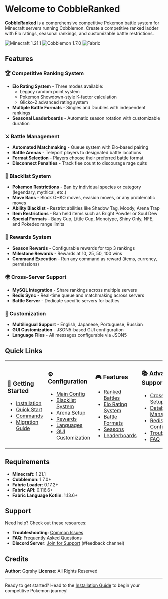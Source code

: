 # Welcome to CobbleRanked

**CobbleRanked** is a comprehensive competitive Pokemon battle system for Minecraft servers running Cobblemon. Create a competitive ranked ladder with Elo ratings, seasonal rankings, and customizable battle restrictions.

<img src="https://img.shields.io/badge/Minecraft-1.21.1-green" alt="Minecraft 1.21.1">
<img src="https://img.shields.io/badge/Cobblemon-1.7.0-blue" alt="Cobblemon 1.7.0">
<img src="https://img.shields.io/badge/Fabric-0.17.2-orange" alt="Fabric">

## Features

### 🏆 Competitive Ranking System
- **Elo Rating System** - Three modes available:
  - Legacy random point system
  - Pokemon Showdown-style K-factor calculation
  - Glicko-2 advanced rating system
- **Multiple Battle Formats** - Singles and Doubles with independent rankings
- **Seasonal Leaderboards** - Automatic season rotation with customizable duration

### ⚔️ Battle Management
- **Automated Matchmaking** - Queue system with Elo-based pairing
- **Battle Arenas** - Teleport players to designated battle locations
- **Format Selection** - Players choose their preferred battle format
- **Disconnect Penalties** - Track flee count to discourage rage quits

### 🚫 Blacklist System
- **Pokemon Restrictions** - Ban by individual species or category (legendary, mythical, etc.)
- **Move Bans** - Block OHKO moves, evasion moves, or any problematic moves
- **Ability Blacklist** - Restrict abilities like Shadow Tag, Moody, Arena Trap
- **Item Restrictions** - Ban held items such as Bright Powder or Soul Dew
- **Special Formats** - Baby Cup, Little Cup, Monotype, Shiny Only, NFE, and Pokedex range limits

### 🎁 Rewards System
- **Season Rewards** - Configurable rewards for top 3 rankings
- **Milestone Rewards** - Rewards at 10, 25, 50, 100 wins
- **Command Execution** - Run any command as reward (items, currency, permissions)

### 🌍 Cross-Server Support
- **MySQL Integration** - Share rankings across multiple servers
- **Redis Sync** - Real-time queue and matchmaking across servers
- **Battle Server** - Dedicate specific servers for battles

### 🎨 Customization
- **Multilingual Support** - English, Japanese, Portuguese, Russian
- **GUI Customization** - JSON5-based GUI configuration
- **Language Files** - All messages configurable via JSON5

## Quick Links

<table>
<tr>
<td width="25%">

### 🚀 Getting Started
- [Installation](getting-started/installation.md)
- [Quick Start](getting-started/quick-start.md)
- [Commands](getting-started/commands.md)
- [Migration Guide](getting-started/migration.md)

</td>
<td width="25%">

### ⚙️ Configuration
- [Main Config](configuration/config.md)
- [Blacklist System](configuration/blacklist.md)
- [Arena Setup](configuration/arenas.md)
- [Rewards](configuration/rewards.md)
- [Languages](configuration/languages.md)
- [GUI Customization](configuration/gui.md)

</td>
<td width="25%">

### 🎮 Features
- [Ranked Battles](features/ranked-battles.md)
- [Elo Rating System](features/elo-system.md)
- [Battle Formats](features/battle-formats.md)
- [Seasons](features/seasons.md)
- [Leaderboards](features/leaderboards.md)

</td>
<td width="25%">

### 📚 Advanced & Support
- [Cross-Server Setup](advanced/cross-server.md)
- [Database Management](advanced/database.md)
- [Redis Configuration](advanced/redis.md)
- [Troubleshooting](support/troubleshooting.md)
- [FAQ](support/faq.md)

</td>
</tr>
</table>

## Requirements

- **Minecraft**: 1.21.1
- **Cobblemon**: 1.7.0+
- **Fabric Loader**: 0.17.2+
- **Fabric API**: 0.116.6+
- **Fabric Language Kotlin**: 1.13.6+

## Support

Need help? Check out these resources:

- **Troubleshooting**: [Common Issues](support/troubleshooting.md)
- **FAQ**: [Frequently Asked Questions](support/faq.md)
- **Discord Server**: [Join for Support](https://discord.gg/VVVvBTqqyP) (#feedback channel)

## Credits

**Author**: Gqrshy
**License**: All Rights Reserved

---

Ready to get started? Head to the [Installation Guide](getting-started/installation.md) to begin your competitive Pokemon journey!
